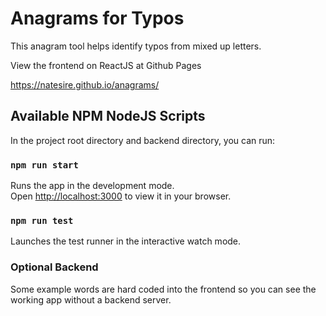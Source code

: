 # Anagrams for Typos

This anagram tool helps identify typos from mixed up letters.

View the frontend on ReactJS at Github Pages

https://natesire.github.io/anagrams/

## Available NPM NodeJS Scripts

In the project root directory and backend directory, you can run:

### `npm run start`

Runs the app in the development mode.\
Open [http://localhost:3000](http://localhost:3000) to view it in your browser.

### `npm run test`

Launches the test runner in the interactive watch mode.

### Optional Backend

Some example words are hard coded into the frontend so you can see the working app without a backend server.
